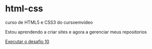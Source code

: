 # html-css
 curso de HTML5 e CSS3 do cursoemvideo

 Estou aprendendo a criar sites e agora a gerenciar meus repositorios

 <a href="https://lislemme13.github.io/html-css/desafio/desafio10/android.html">
Executar o desafio 10</a>
